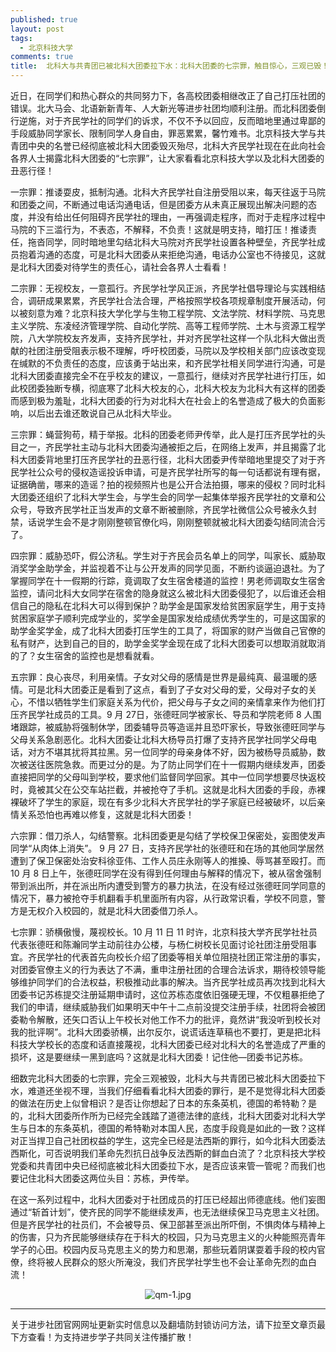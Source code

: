 ```yaml
---
published: true
layout: post
tags:
  - 北京科技大学
comments: true
title:  北科大与共青团已被北科大团委拉下水：北科大团委的七宗罪，触目惊心，三观已毁！ 
---
```


近日，在同学们和热心群众的共同努力下，各高校团委相继改正了自己打压社团的错误。北大马会、北语新新青年、人大新光等进步社团均顺利注册。而北科团委倒行逆施，对于齐民学社的同学们的诉求，不仅不予以回应，反而暗地里通过卑鄙的手段威胁同学家长、限制同学人身自由，罪恶累累，馨竹难书。北京科技大学与共青团中央的名誉已经彻底被北科大团委毁灭殆尽，北科大齐民学社现在在此向社会各界人士揭露北科大团委的“七宗罪”，让大家看看北京科技大学以及北科大团委的丑恶行径！

一宗罪：推诿耍皮，抵制沟通。北科大齐民学社自注册受阻以来，每天往返于马院和团委之间，不断通过电话沟通电话，但是团委方从未真正展现出解决问题的态度，并没有给出任何阻碍齐民学社的理由，一再强调走程序，而对于走程序过程中马院的下三滥行为，不表态，不解释，不负责！这就是明支持，暗打压！推诿责任，拖沓同学，同时暗地里勾结北科大马院对齐民学社设置各种壁垒，齐民学社成员抱着沟通的态度，可是北科大团委从来拒绝沟通，电话办公室也不待接见，这就是北科大团委对待学生的责任心，请社会各界人士看看！

二宗罪：无视校友，一意孤行。齐民学社学风正派，齐民学社倡导理论与实践相结合，调研成果累累，齐民学社合法合理，严格按照学校各项规章制度开展活动，何以被刻意为难？北京科技大学化学与生物工程学院、文法学院、材料学院、马克思主义学院、东凌经济管理学院、自动化学院、高等工程师学院、土木与资源工程学院，八大学院校友齐发声，支持齐民学社，并对齐民学社这样一个队北科大做出贡献的社团注册受阻表示极不理解，呼吁校团委，马院以及学校相关部门应该改变现在缄默的不负责任的态度，应该勇于站出来，和齐民学社相关同学进行沟通，可是北科大团委直接完全不在乎校友的建议，一意孤行，继续对齐民学社进行打压，如此校团委独断专横，彻底寒了北科大校友的心，北科大校友为北科大有这样的团委而感到极为羞耻，北科大团委的行为对北科大在社会上的名誉造成了极大的负面影响，以后出去谁还敢说自己从北科大毕业。

三宗罪：蝇营狗苟，精于举报。北科的团委老师尹传举，此人是打压齐民学社的头目之一，齐民学社主动与北科大团委沟通被拒之后，在网络上发声，并且揭露了北科大团委背地里打压齐民学社的丑恶行径，北科大团委尹传举暗地里提交了对于齐民学社公众号的侵权造谣投诉申请，可是齐民学社所写的每一句话都说有理有据，证据确凿，哪来的造谣？拍的视频照片也是公开合法拍摄，哪来的侵权？同时北科大团委还组织了北科大学生会，与学生会的同学一起集体举报齐民学社的文章和公众号，导致齐民学社正当发声的文章不断被删除，齐民学社微信公众号被永久封禁，话说学生会不是才刚刚整顿官僚化吗，刚刚整顿就被北科大团委勾结同流合污了。

四宗罪：威胁恐吓，假公济私。学生对于齐民会员名单上的同学，叫家长、威胁取消奖学金助学金，并监视着不让与公开发声的同学见面，不断约谈逼迫退社。为了掌握同学在十一假期的行踪，竟调取了女生宿舍楼道的监控！男老师调取女生宿舍监控，请问北科大女同学在宿舍的隐身就这么被北科大团委侵犯了，以后谁还会相信自己的隐私在北科大可以得到保护？助学金是国家发给贫困家庭学生，用于支持贫困家庭学子顺利完成学业的，奖学金是国家发给成绩优秀学生的，可是这国家的助学金奖学金，成了北科大团委打压学生的工具了，将国家的财产当做自己官僚的私有财产，达到自己的目的，助学金奖学金现在成了北科大团委可以想取消就取消的了？女生宿舍的监控也是想看就看。

五宗罪：良心丧尽，利用亲情。子女对父母的感情是世界是最纯真、最温暖的感情。可是北科大团委正是看到了这点，看到了子女对父母的爱，父母对子女的关心，不惜以牺牲学生们家庭关系为代价，把父母与子女之间的亲情拿来作为他们打压齐民学社成员的工具。9 月 27日，张德旺同学被家长、导员和学院老师 8 人围堵跟踪，被威胁将强制休学，团委辅导员等造谣并且恐吓家长，导致张德旺同学与父母关系急剧恶化。北科大团委让北科大杨导员打爆了支持齐民学社同学父母电话，对方不堪其扰将其拉黑。另一位同学的母亲身体不好，因为被杨导员威胁，数次被送往医院急救。而更过分的是。为了防止同学们在十一假期内继续发声，团委直接把同学的父母叫到学校，要求他们监督同学回家。其中一位同学想要尽快返校时，竟被其父在公交车站拦截，并被抢夺了手机。这就是北科大团委的手段，赤裸裸破坏了学生的家庭，现在有多少北科大齐民学社的学子家庭已经被破坏，以后亲情关系恐怕也再难以修复，这就是北科大团委！

六宗罪：借刀杀人，勾结警察。北科团委更是勾结了学校保卫保密处，妄图使发声同学“从肉体上消失”。 9 月 27 日，支持齐民学社的张德旺和在场的其他同学居然遭到了保卫保密处治安科徐亚伟、工作人员庄永刚等人的推搡、辱骂甚至殴打。而 10 月 8 日上午，张德旺同学在没有得到任何理由与解释的情况下，被从宿舍强制带到派出所，并在派出所内遭受到警方的暴力执法，在没有经过张德旺同学同意的情况下，暴力被抢夺手机翻看手机里面所有内容，从行政常识看，学校不同意，警方是无权介入校园的，就是北科大团委借刀杀人。

七宗罪：骄横傲慢，蔑视校长。10 月 11 日 11 时许，北京科技大学齐民学社社员代表张德旺和陈瀚同学主动前往办公楼，与杨仁树校长见面讨论社团注册受阻事宜。齐民学社的代表首先向校长介绍了团委等相关单位阻挠社团正常注册的事实，对团委官僚主义的行为表达了不满，重申注册社团的合理合法诉求，期待校领导能够维护同学们的合法权益，积极推动此事的解决。当齐民学社成员再次找到北科大团委书记苏栋提交注册延期申请时，这位苏栋态度依旧强硬无理，不仅粗暴拒绝了我们的申请，继续威胁我们如果明天中午十二点前没提交注册手续，社团将会被团委勒令解散，还矢口否认上午校长对他工作不力的批评，竟然讲“我没听到校长对我的批评啊”。北科大团委骄横，出尔反尔，说谎话连草稿也不要打，更是把北科科技大学校长的态度和话直接蔑视，北科大团委已经对北科大的名誉造成了严重的损坏，这是要继续一黑到底吗？这就是北科大团委！记住他—团委书记苏栋。

细数完北科大团委的七宗罪，完全三观被毁，北科大与共青团已被北科大团委拉下水，难道还坐视不理，当我们仔细看看北科大团委的罪行，是不是觉得北科大团委的做法在历史上似曾相识？是否让你想起了日本的东条英机，德国的希特勒？是的，北科大团委所作所为已经完全践踏了道德法律的底线，北科大团委对北科大学生与日本的东条英机，德国的希特勒对本国人民，态度手段竟是如此的一致？这样对正当捍卫自己社团权益的学生，这完全已经是法西斯的罪行，如今北科大团委法西斯化，可否说明我们革命先烈抗日战争反法西斯的鲜血白流了？北京科技大学校党委和共青团中央已经彻底被北科大团委拉下水，是否应该来管一管呢？而我们也要记住北科大团委这两位头目：苏栋，尹传举。

在这一系列过程中，北科大团委对于社团成员的打压已经超出师德底线。他们妄图通过“斩首计划”，使齐民的同学不能继续发声，也无法继续保卫马克思主义社团。但是齐民学社的社员们，不会被导员、保卫部甚至派出所吓倒，不惧肉体与精神上的伤害，只为齐民能够继续存在于科大的校园，只为马克思主义的火种能照亮青年学子的心田。校园内反马克思主义的势力和思潮，那些玩着阴谋耍着手段的校内官僚，终将被人民群众的怒火所淹没，我们齐民学社学生也不会让革命先烈的血白流！

<p align="center"><img src="https://i.loli.net/2018/10/12/5bc098722972a.jpg" alt="qm-1.jpg" title="qm-1.jpg" /></p>

---
关于进步社团官网网址更新实时信息以及翻墙防封锁访问方法，请下拉至文章页最下方查看！为支持进步学子共同关注传播扩散！

